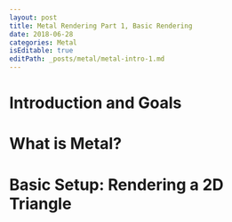 ```yaml
---
layout: post
title: Metal Rendering Part 1, Basic Rendering
date: 2018-06-28
categories: Metal
isEditable: true
editPath: _posts/metal/metal-intro-1.md
---
```



# Introduction and Goals

# What is Metal?

# Basic Setup: Rendering a 2D Triangle
